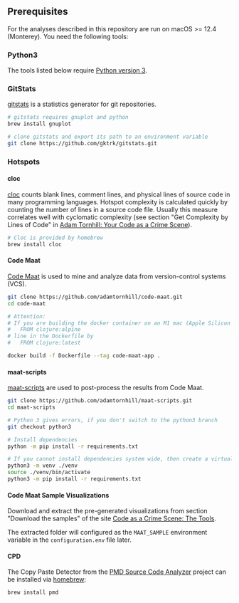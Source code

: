 ## Prerequisites

For the analyses described in this repository are run on macOS >= 12.4 (Monterey). You need the following tools:

### Python3

The tools listed below require [Python version 3](https://www.python.org/).

### GitStats

[gitstats](https://github.com/gktrk/gitstats) is a statistics generator for git repositories.

```sh
# gitstats requires gnuplot and python
brew install gnuplot

# clone gitstats and export its path to an environment variable
git clone https://github.com/gktrk/gitstats.git
```

### Hotspots

#### cloc

[cloc](https://github.com/AlDanial/cloc) counts blank lines, comment lines, and physical lines of source code in many
programming languages. Hotspot complexity is calculated quickly by counting the number of lines in a source code file.
Usually this measure correlates well with cyclomatic complexity (see section "Get Complexity by Lines of Code" in [Adam
Tornhill: Your Code as a Crime Scene](https://pragprog.com/titles/atcrime/your-code-as-a-crime-scene/)).

```sh
# Cloc is provided by homebrew
brew install cloc
```

#### Code Maat

[Code Maat](https://github.com/adamtornhill/code-maat) is used to mine and analyze data from version-control systems (VCS).

```sh
git clone https://github.com/adamtornhill/code-maat.git
cd code-maat

# Attention:
# If you are building the docker container on an M1 mac (Apple Silicon chip), then you need to replace the
#   FROM clojure:alpine
# line in the Dockerfile by
#   FROM clojure:latest

docker build -f Dockerfile --tag code-maat-app .
```

#### maat-scripts

[maat-scripts](https://github.com/adamtornhill/maat-scripts) are used to post-process the results from Code Maat.

```sh
git clone https://github.com/adamtornhill/maat-scripts.git
cd maat-scripts

# Python 3 gives errors, if you don't switch to the python3 branch
git checkout python3

# Install dependencies
python -m pip install -r requirements.txt

# If you cannot install dependencies system wide, then create a virtual environment and install them there
python3 -m venv ./venv
source ./venv/bin/activate
python3 -m pip install -r requirements.txt
```

#### Code Maat Sample Visualizations

Download and extract the pre-generated visualizations from section "Download the samples" of the site [Code as a Crime
Scene: The Tools](https://adamtornhill.com/code/crimescenetools.htm).

The extracted folder will configured as the `MAAT_SAMPLE` environment variable in the `configuration.env` file later.

#### CPD

The Copy Paste Detector from the [PMD Source Code Analyzer](https://pmd.github.io) project can be installed via [homebrew](https://brew.sh):

```sh
brew install pmd
```
